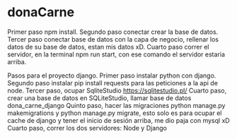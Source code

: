 # donaCarne

Primer paso npm install.
Segundo paso conectar crear la base de datos.
Tercer paso conectar base de datos con la capa de negocio, rellenar los datos de su base de datos, estan mis datos xD.
Cuarto paso correr el servidor, en la terminal npm run start, con ese comando el servidor estaria arriba.


Pasos para el proyecto django.
Primer paso instalar python con django.
Segundo paso instalar pip install requests para las peticiones a la api de node.
Tercer paso, ocupar SqliteStudio https://sqlitestudio.pl/
Cuarto paso, crear una base de datos en SQLiteStudio, llamar base de datos dona_carne_django
Quinto paso, hacer las migraciones python manage.py makemigrations y python manage.py migrate, esto solo es para ocupar el cache de django y tener el inicio de sesión arriba, me dio paja con mysql xD
Cuarto paso, correr los dos servidores: Node y Django
